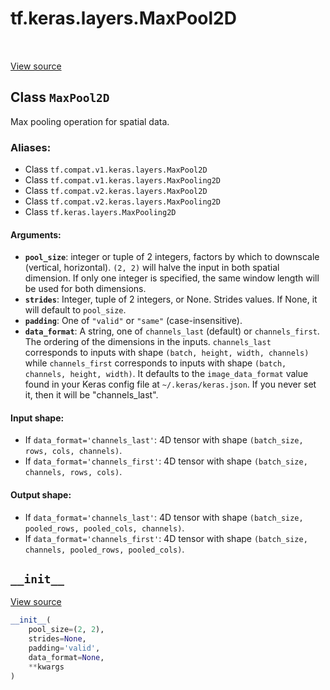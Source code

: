 <div itemscope itemtype="http://developers.google.com/ReferenceObject">
<meta itemprop="name" content="tf.keras.layers.MaxPool2D" />
<meta itemprop="path" content="Stable" />
<meta itemprop="property" content="__init__"/>
</div>

# tf.keras.layers.MaxPool2D

<!-- Insert buttons -->

<table class="tfo-notebook-buttons tfo-api" align="left">
</table>

<a target="_blank" href="/code/stable/tensorflow/python/keras/layers/pooling.py">View source</a>



## Class `MaxPool2D`

<!-- Start diff -->
Max pooling operation for spatial data.



### Aliases:

* Class `tf.compat.v1.keras.layers.MaxPool2D`
* Class `tf.compat.v1.keras.layers.MaxPooling2D`
* Class `tf.compat.v2.keras.layers.MaxPool2D`
* Class `tf.compat.v2.keras.layers.MaxPooling2D`
* Class `tf.keras.layers.MaxPooling2D`


<!-- Placeholder for "Used in" -->


#### Arguments:


* <b>`pool_size`</b>: integer or tuple of 2 integers,
  factors by which to downscale (vertical, horizontal).
  `(2, 2)` will halve the input in both spatial dimension.
  If only one integer is specified, the same window length
  will be used for both dimensions.
* <b>`strides`</b>: Integer, tuple of 2 integers, or None.
  Strides values.
  If None, it will default to `pool_size`.
* <b>`padding`</b>: One of `"valid"` or `"same"` (case-insensitive).
* <b>`data_format`</b>: A string,
  one of `channels_last` (default) or `channels_first`.
  The ordering of the dimensions in the inputs.
  `channels_last` corresponds to inputs with shape
  `(batch, height, width, channels)` while `channels_first`
  corresponds to inputs with shape
  `(batch, channels, height, width)`.
  It defaults to the `image_data_format` value found in your
  Keras config file at `~/.keras/keras.json`.
  If you never set it, then it will be "channels_last".


#### Input shape:

- If `data_format='channels_last'`:
  4D tensor with shape `(batch_size, rows, cols, channels)`.
- If `data_format='channels_first'`:
  4D tensor with shape `(batch_size, channels, rows, cols)`.



#### Output shape:

- If `data_format='channels_last'`:
  4D tensor with shape `(batch_size, pooled_rows, pooled_cols, channels)`.
- If `data_format='channels_first'`:
  4D tensor with shape `(batch_size, channels, pooled_rows, pooled_cols)`.


<h2 id="__init__"><code>__init__</code></h2>

<a target="_blank" href="/code/stable/tensorflow/python/keras/layers/pooling.py">View source</a>

``` python
__init__(
    pool_size=(2, 2),
    strides=None,
    padding='valid',
    data_format=None,
    **kwargs
)
```






